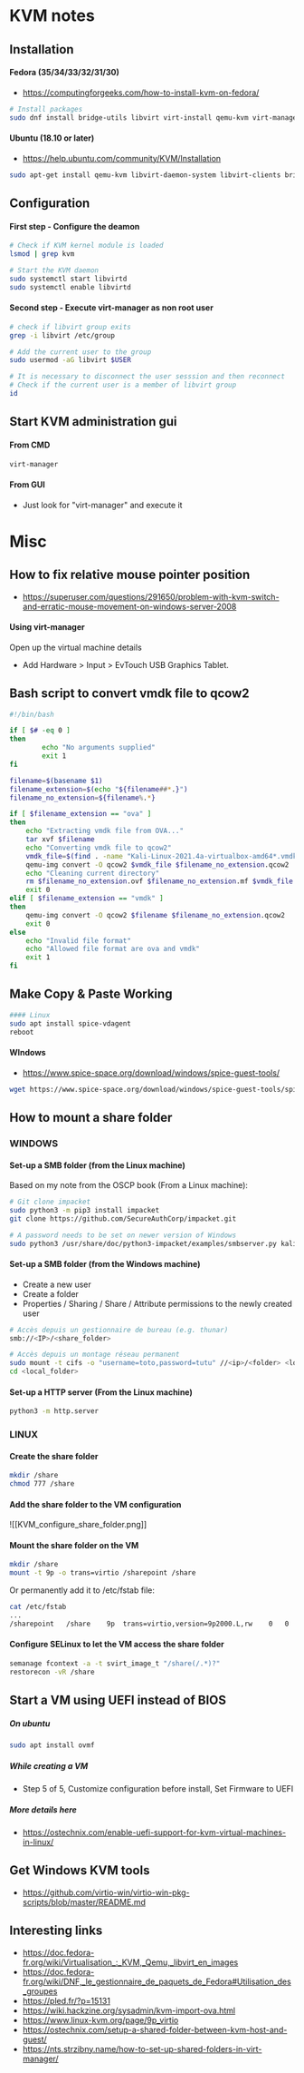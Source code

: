 # KVM notes
## Installation
#### Fedora (35/34/33/32/31/30)
- https://computingforgeeks.com/how-to-install-kvm-on-fedora/
```bash
# Install packages
sudo dnf install bridge-utils libvirt virt-install qemu-kvm virt-manager
```
#### Ubuntu (18.10 or later)
- https://help.ubuntu.com/community/KVM/Installation
```bash
sudo apt-get install qemu-kvm libvirt-daemon-system libvirt-clients bridge-utils virt-manager
```

## Configuration
#### First step - Configure the deamon
```bash
# Check if KVM kernel module is loaded
lsmod | grep kvm

# Start the KVM daemon
sudo systemctl start libvirtd
sudo systemctl enable libvirtd
```
#### Second step - Execute virt-manager as non root user
```bash
# check if libvirt group exits
grep -i libvirt /etc/group 

# Add the current user to the group
sudo usermod -aG libvirt $USER

# It is necessary to disconnect the user sesssion and then reconnect
# Check if the current user is a member of libvirt group
id
```

## Start KVM administration gui
#### From CMD
```bash
virt-manager
```
#### From GUI
- Just look for "virt-manager" and execute it

# Misc
## How to fix relative mouse pointer position
- https://superuser.com/questions/291650/problem-with-kvm-switch-and-erratic-mouse-movement-on-windows-server-2008

#### Using virt-manager
Open up the virtual machine details 
- Add Hardware > Input > EvTouch USB Graphics Tablet.

## Bash script to  convert vmdk file to qcow2
```bash
#!/bin/bash

if [ $# -eq 0 ]
then
    	echo "No arguments supplied"
        exit 1
fi

filename=$(basename $1)
filename_extension=$(echo "${filename##*.}")
filename_no_extension=${filename%.*}

if [ $filename_extension == "ova" ]
then
	echo "Extracting vmdk file from OVA..."
	tar xvf $filename
	echo "Converting vmdk file to qcow2"
	vmdk_file=$(find . -name "Kali-Linux-2021.4a-virtualbox-amd64*.vmdk")
	qemu-img convert -O qcow2 $vmdk_file $filename_no_extension.qcow2
	echo "Cleaning current directory"
	rm $filename_no_extension.ovf $filename_no_extension.mf $vmdk_file
	exit 0
elif [ $filename_extension == "vmdk" ]
then
	qemu-img convert -O qcow2 $filename $filename_no_extension.qcow2
	exit 0
else
	echo "Invalid file format"
	echo "Allowed file format are ova and vmdk"
	exit 1
fi
```

## Make Copy & Paste Working
 ```bash
#### Linux
sudo apt install spice-vdagent
reboot
```

#### WIndows
- https://www.spice-space.org/download/windows/spice-guest-tools/
```bash
wget https://www.spice-space.org/download/windows/spice-guest-tools/spice-guest-tools-latest.exe
```


## How to mount a share folder
### WINDOWS
#### Set-up a SMB folder (from the Linux machine) 
Based on my note from the OSCP book (From a Linux machine):
```bash
# Git clone impacket
sudo python3 -m pip3 install impacket
git clone https://github.com/SecureAuthCorp/impacket.git

# A password needs to be set on newer version of Windows
sudo python3 /usr/share/doc/python3-impacket/examples/smbserver.py kali -smb2support -username kali -password kali .
```

#### Set-up a SMB folder (from the Windows machine)
- Create a new user 
- Create a folder
- Properties / Sharing / Share / Attribute permissions to the newly created user
```bash
# Accès depuis un gestionnaire de bureau (e.g. thunar)
smb://<IP>/<share_folder>

# Accès depuis un montage réseau permanent
sudo mount -t cifs -o "username=toto,password=tutu" //<ip>/<folder> <local_folder>
cd <local_folder>
```

#### Set-up a HTTP server (From the Linux machine)
```bash
python3 -m http.server
```

### LINUX
#### Create the share folder
```bash
mkdir /share
chmod 777 /share
```

#### Add the share folder to the VM configuration
![[KVM_configure_share_folder.png]]

#### Mount the share folder on the VM
```bash
mkdir /share
mount -t 9p -o trans=virtio /sharepoint /share
```

Or permanently add it to /etc/fstab file:

```bash
cat /etc/fstab
...
/sharepoint   /share    9p  trans=virtio,version=9p2000.L,rw    0   0
```

#### Configure SELinux to let the VM access the share folder
```bash
semanage fcontext -a -t svirt_image_t "/share(/.*)?"
restorecon -vR /share
```

## Start a VM using UEFI instead of BIOS
##### On ubuntu
```bash
sudo apt install ovmf
```
##### While creating a VM
- Step 5 of 5, Customize configuration before install, Set Firmware to UEFI

##### More details here
- https://ostechnix.com/enable-uefi-support-for-kvm-virtual-machines-in-linux/

## Get Windows KVM tools
- https://github.com/virtio-win/virtio-win-pkg-scripts/blob/master/README.md

## Interesting links
- https://doc.fedora-fr.org/wiki/Virtualisation_:_KVM,_Qemu,_libvirt_en_images
- https://doc.fedora-fr.org/wiki/DNF,_le_gestionnaire_de_paquets_de_Fedora#Utilisation_des_groupes
- https://pled.fr/?p=15131
- https://wiki.hackzine.org/sysadmin/kvm-import-ova.html
- https://www.linux-kvm.org/page/9p_virtio
- https://ostechnix.com/setup-a-shared-folder-between-kvm-host-and-guest/
- https://nts.strzibny.name/how-to-set-up-shared-folders-in-virt-manager/
